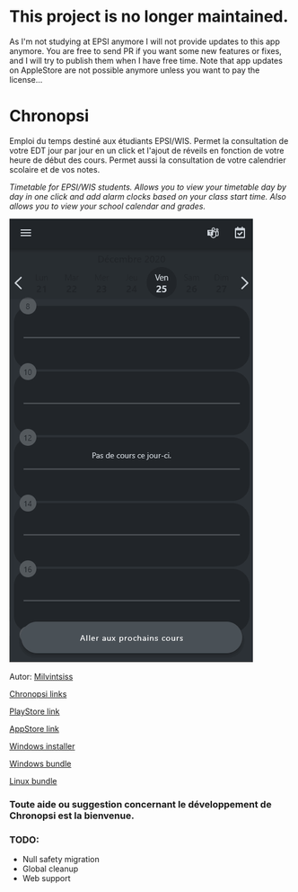 # This project is no longer maintained.

As I'm not studying at EPSI anymore I will not provide updates to this app anymore. You are free to send PR if you want some new features or fixes, and I will try to publish them when I have free time. Note that app updates on AppleStore are not possible anymore unless you want to pay the license...

# Chronopsi  
  
Emploi du temps destiné aux étudiants EPSI/WIS. Permet la consultation de votre EDT jour par jour en un click et l'ajout de réveils en fonction de votre heure de début des cours.
Permet aussi la consultation de votre calendrier scolaire et de vos notes.


*Timetable for EPSI/WIS students. Allows you to view your timetable day by day in one click and add alarm clocks based on your class start time.*
*Also allows you to view your school calendar and grades.*

![Demo](https://github.com/Milvintsiss/Chronopsi/blob/master/doc/Demo%201.4.0.gif)


Autor: [Milvintsiss](https://milvintsiss.com/)

[Chronopsi links](https://chronopsi.milvintsiss.com/)

[PlayStore link](https://play.google.com/store/apps/details?id=com.milvintsiss.chronopsi)

[AppStore link](https://apps.apple.com/fr/app/chronopsi/id1540249743)

[Windows installer](https://bit.ly/chronopsi-windows-installer)

[Windows bundle](https://bit.ly/chronopsi-windows-bundle)

[Linux bundle](https://bit.ly/chronopsi-linux-bundle)

### Toute aide ou suggestion concernant le développement de Chronopsi est la bienvenue.

### TODO:
* Null safety migration
* Global cleanup
* Web support
